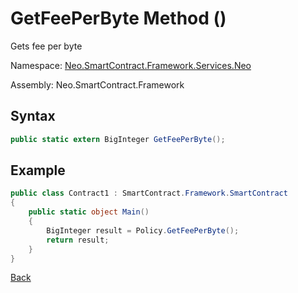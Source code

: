 # GetFeePerByte Method ()

Gets fee per byte

Namespace: [Neo.SmartContract.Framework.Services.Neo](../neo.md)

Assembly: Neo.SmartContract.Framework

## Syntax

```c#
public static extern BigInteger GetFeePerByte();
```

## Example

```c#
public class Contract1 : SmartContract.Framework.SmartContract
{
    public static object Main()
    {
        BigInteger result = Policy.GetFeePerByte();
        return result;
    }
}
```

[Back](../Policy.md)